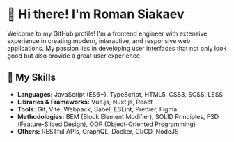 # 👋 Hi there! I'm Roman Siakaev

Welcome to my GitHub profile! I'm a frontend engineer with extensive experience in creating modern, interactive, and responsive web applications. My passion lies in developing user interfaces that not only look good but also provide a great user experience.

## 🚀 My Skills
- **Languages:** JavaScript (ES6+), TypeScript, HTML5, CSS3, SCSS, LESS
- **Libraries & Frameworks:** Vue.js, Nuxt.js, React
- **Tools:** Git, Vite, Webpack, Babel, ESLint, Prettier, Figma
- **Methodologies:** BEM (Block Element Modifier), SOLID Principles, FSD (Feature-Sliced Design), OOP (Object-Oriented Programming)
- **Others:** RESTful APIs, GraphQL, Docker, CI/CD, NodeJS

<!--
**sjakaev/sjakaev** is a ✨ _special_ ✨ repository because its `README.md` (this file) appears on your GitHub profile.

Here are some ideas to get you started:

- 🔭 I’m currently working on ...
- 🌱 I’m currently learning ...
- 👯 I’m looking to collaborate on ...
- 🤔 I’m looking for help with ...
- 💬 Ask me about ...
- 📫 How to reach me: ...
- 😄 Pronouns: ...
- ⚡ Fun fact: ...
-->
